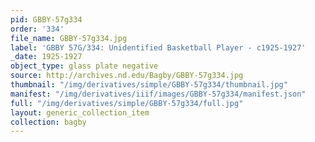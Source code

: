 ```yaml
---
pid: GBBY-57g334
order: '334'
file_name: GBBY-57g334.jpg
label: 'GBBY 57G/334: Unidentified Basketball Player - c1925-1927'
_date: 1925-1927
object_type: glass plate negative
source: http://archives.nd.edu/Bagby/GBBY-57g334.jpg
thumbnail: "/img/derivatives/simple/GBBY-57g334/thumbnail.jpg"
manifest: "/img/derivatives/iiif/images/GBBY-57g334/manifest.json"
full: "/img/derivatives/simple/GBBY-57g334/full.jpg"
layout: generic_collection_item
collection: bagby
---
```


